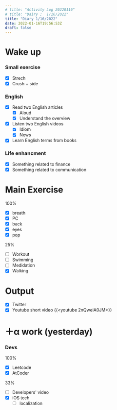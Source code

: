 ```yaml
---
# title: "Activity Log 20220116"
# title: "Dairy ;  1/16/2022"
title: "Diary 1/16/2022"  
date: 2022-01-16T19:56:53Z
draft: false
---
```


# Wake up

### Small exercise

- [x]  Strech
- [x]  Crush + side

### English

- [x]  Read two English articles
    - [x]  Aloud
    - [x]  Understand the overview
- [x]  Listen two English videos
    - [x]  Idiom
    - [x]  News
- [x]  Learn English terms from books

### Life enhancment

- [x]  Something related to finance
- [x]  Something related to communication

# Main Exercise

100%

- [x]  breath
- [x]  PC
- [x]  back
- [x]  eyes
- [x]  pop

25%

- [ ]  Workout
- [ ]  Swimming
- [ ]  Medidation
- [x]  Walking

# Output

- [x]  Twitter
- [x]  Youtube short video {{<youtube 2nQweiA0JM>}}

# ＋α work (yesterday)

### Devs

100%

- [x]  Leetcode
- [x]  AtCoder

33%

- [ ]  Developers' video
- [x]  iOS tech
    - [ ]  localization
